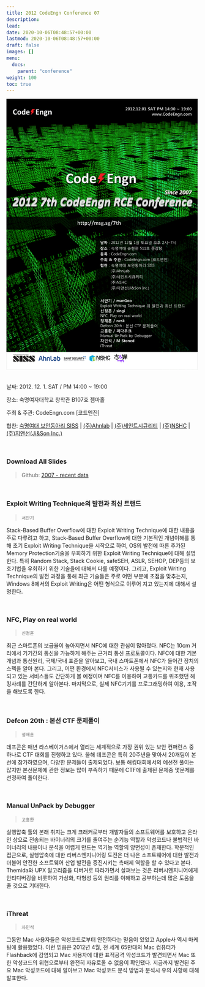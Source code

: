 ```yaml
---
title: 2012 CodeEngn Conference 07
description: 
lead: 
date: 2020-10-06T08:48:57+00:00
lastmod: 2020-10-06T08:48:57+00:00
draft: false
images: []
menu:
  docs:
    parent: "conference"
weight: 100
toc: true
---
```


<img class="img-fluid lazyload blur-up border-0" data-sizes=auto src=codeengn_conference_07_poster.png alt=Rectangle>
<br /><br />

날짜: 2012. 12. 1. SAT / PM 14:00 ~ 19:00

장소: 숙명여자대학교 창학관 B107호 젬마홀

주최 & 주관: CodeEngn.com [코드엔진] &nbsp;

협찬: 
<a href='http://siss.sookmyung.ac.kr' target='_blank'>숙명여대 보안동아리 SISS</a> | 
<a href='https://www.ahnlab.com' target='_blank'>(주)Ahnlab</a> | 
<a href='http://stsc.co.kr' target='_blank'>(주)세인트시큐리티</a> | 
<a href='https://www.nshc.net' target='_blank'>(주)NSHC</a> | 
<a href='https://jinson.tistory.com' target='_blank'>(주)지앤선(Ji&Son Inc.) </a>

<br />

### Download All Slides

> Github: <a href='https://github.com/codeengn/codeengn-conference' target='_blank'>2007 - recent data</a>

<br />



### Exploit Writing Technique의 발전과 최신 트랜드

> <small>서만기</small>


Stack-Based Buffer Overflow에 대한 Exploit Writing Technique에 대한 내용을 주로 다루려고 하고, Stack-Based Buffer Overflow에 대한 기본적인 개념이해를 통해 초기 Exploit Writing Technique을 시작으로 하여, OS의 발전에 따른 추가된 Memory Protection기술을 우회하기 위한 Exploit Writing Technique에 대해 설명한다. 특히 Random Stack, Stack Cookie, safeSEH, ASLR, SEHOP, DEP등의 보호기법을 우회하기 위한 기술을에 대해서 다룰 예정이다. 그리고, Exploit Writing Technique의 발전 과정을 통해 최근 기술들은 주로 어떤 부분에 초점을 맞추는지, Windows 8에서의 Exploit Writing은 어떤 형식으로 이루어 지고 있는지에 대해서 설명한다.


<br />

### NFC, Play on real world

> <small>신정훈</small>


최근 스마트폰의 보급율이 높아지면서 NFC에 대한 관심이 많아졌다. NFC는 10cm 거리에서 기기간의 통신을 가능하게 해주는 근거리 통신 프로토콜이다. NFC에 대한 기본 개념과 통신원리, 국제/국내 표준을 알아보고, 국내 스마트폰에서 NFC가 들어간 장치의 스펙을 알아 본다. 그리고, 어떤 환경에서 NFC서비스가 사용될 수 있는지와 현재 사용되고 있는 서비스들도 간단하게 볼 예정이며 NFC를 이용하여 교통카드를 위조했던 해킹사례를 간단하게 알아본다. 마지막으로, 실제 NFC기기를 프로그래밍하여 이용, 조작을 해보도록 한다.


<br />

### Defcon 20th : 본선 CTF 문제풀이

> <small>정재훈</small>


데프콘은 매년 라스베이거스에서 열리는 세계적으로 가장 권위 있는 보안 컨퍼런스 중 하나로 CTF 대회를 진행하고 있다. 올해 데프콘은 특히 20주년을 맞아서 20개팀이 본선에 참가하였으며, 다양한 문제들이 출제되었다. 보통 해킹대회에서의 예선전 풀이는 많지만 본선문제에 관한 정보는 많이 부족하기 때문에 CTF에 출제된 문제중 몇문제를 선정하여 풀이한다.


<br />

### Manual UnPack by Debugger

> <small>고흥환</small>


실행압축 툴의 본래 취지는 크게 크래커로부터 개발자들의 소프트웨어를 보호하고 온라인 상으로 전송되는 바이너리의 크기를 줄여주는 순기능 역할과 악성코드나 불법적인 바이너리의 내용이나 분석을 어렵게 만드는 역기능 역할의 양면성이 존재한다. 학문적인 접근으로, 실행압축에 대한 리버스엔지니어링 도전은 더 나은 소프트웨어에 대한 발전과 더불어 안전한 소프트웨어 산업 발전을 증진시키는 촉매제 역할을 할 수 있다고 본다. Themida와 UPX 알고리즘을 디버거로 따라가면서 살펴보는 것은 리버시엔지니어에게 안티디버깅을 비롯하여 가상화, 다형성 등의 원리를 이해하고 공부하는데 많은 도움을 줄 것으로 기대한다.


<br />

### iThreat

> <small>차민석</small>


그동안 Mac 사용자들은 악성코드로부터 안전하다는 믿음이 있었고 Apple사 역시 마케팅에 활용했었다. 이런 믿음은 2012년 4월, 전 세계 65만대의 Mac 컴퓨터가 Flashback에 감염되고 Mac 사용자에 대한 표적공격 악성코드가 발견되면서 Mac 또한 악성코드의 위협으로부터 완전히 자유로울 수 없음이 확인됐다. 지금까지 발견된 주요 Mac 악성코드에 대해 알아보고 Mac 악성코드 분석 방법과 분석시 유의 사항에 대해 발표한다.
